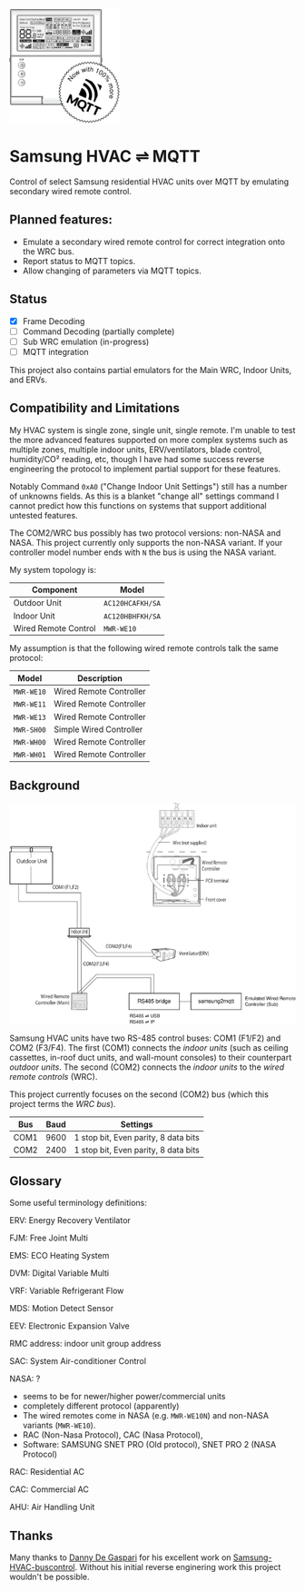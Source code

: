 <img src="logo.png" height="200">

# Samsung HVAC ⇌ MQTT

Control of select Samsung residential HVAC units over MQTT by emulating secondary wired remote control.

## Planned features:

- Emulate a secondary wired remote control for correct integration onto the WRC bus.
- Report status to MQTT topics.
- Allow changing of parameters via MQTT topics.

## Status

- [x] Frame Decoding
- [ ] Command Decoding (partially complete)
- [ ] Sub WRC emulation (in-progress)
- [ ] MQTT integration

This project also contains partial emulators for the Main WRC, Indoor Units, and ERVs.

## Compatibility and Limitations

My HVAC system is single zone, single unit, single remote.
I'm unable to test the more advanced features supported on more complex systems such as
multiple zones, multiple indoor units, ERV/ventilators, blade control, humidity/CO² reading, etc, though I have
had some success reverse engineering the protocol to implement partial support for these features.

Notably Command `0xA0` ("Change Indoor Unit Settings") still has a number of unknowns fields.
As this is a blanket "change all" settings command I cannot predict how this functions on systems that support additional untested features.

The COM2/WRC bus possibly has two protocol versions: non-NASA and NASA.
This project currently only supports the non-NASA variant.
If your controller model number ends with `N` the bus is using the NASA variant.

My system topology is:

| Component | Model |
| --- | --- |
| Outdoor Unit | `AC120HCAFKH/SA` |
| Indoor Unit | `AC120HBHFKH/SA` |
| Wired Remote Control | `MWR-WE10` |

My assumption is that the following wired remote controls talk the same protocol:

| Model | Description |
| --- | --- |
| `MWR-WE10` | Wired Remote Controller |
| `MWR-WE11` | Wired Remote Controller |
| `MWR-WE13` | Wired Remote Controller |
| `MWR-SH00` | Simple Wired Controller |
| `MWR-WH00` | Wired Remote Controller |
| `MWR-WH01` | Wired Remote Controller |




## Background

![Wiring Diagram](wiring-diagram.png)

Samsung HVAC units have two RS-485 control buses: COM1 (F1/F2) and COM2 (F3/F4). 
The first (COM1) connects the _indoor units_ (such as ceiling cassettes, in-roof duct units, and wall-mount consoles) to
their counterpart _outdoor units_.
The second (COM2) connects the _indoor units_ to the _wired remote controls_ (WRC).

This project currently focuses on the second (COM2) bus (which this project terms the _WRC bus_).

| Bus | Baud | Settings |
| --- | --- | --- |
| COM1 | 9600 | 1 stop bit, Even parity, 8 data bits |
| COM2 | 2400 | 1 stop bit, Even parity, 8 data bits |


## Glossary

Some useful terminology definitions:

ERV: Energy Recovery Ventilator

FJM: Free Joint Multi

EMS: ECO Heating System

DVM: Digital Variable Multi

VRF: Variable Refrigerant Flow

MDS: Motion Detect Sensor

EEV: Electronic Expansion Valve

RMC address: indoor unit group address

SAC: System Air-conditioner Control

NASA: ?<br>
- seems to be for newer/higher power/commercial units
- completely different protocol (apparently)
- The wired remotes come in NASA (e.g. `MWR-WE10N`) and non-NASA variants (`MWR-WE10`).
- RAC (Non-Nasa Protocol), CAC (Nasa Protocol), 
- Software: SAMSUNG SNET PRO (Old protocol), SNET PRO 2 (NASA Protocol)

RAC: Residential AC

CAC: Commercial AC

AHU: Air Handling Unit


## Thanks

Many thanks to [Danny De Gaspari](https://github.com/DannyDeGaspari) for his excellent work on
[Samsung-HVAC-buscontrol](https://github.com/DannyDeGaspari/Samsung-HVAC-buscontrol).
Without his initial reverse enginering work this project wouldn't be possible.

